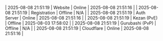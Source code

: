 | 2025-08-08 21:51:19 | Website | Online | 2025-08-08 21:51:16 |
| 2025-08-08 21:51:19 | Registration | Offline | N/A |
| 2025-08-08 21:51:19 | Auth Server | Online | 2025-08-08 21:51:16 |
| 2025-08-08 21:51:19 | Kezan (PvE) | Offline | 2025-08-03 17:58:02 |
| 2025-08-08 21:51:19 | Gurubashi (PvP) | Offline | N/A |
| 2025-08-08 21:51:19 | Cloudflare | Online | 2025-08-08 21:51:16 |
